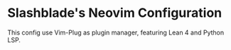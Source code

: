 # Slashblade's Neovim Configuration

This config use Vim-Plug as plugin manager, featuring Lean 4 and Python LSP.

